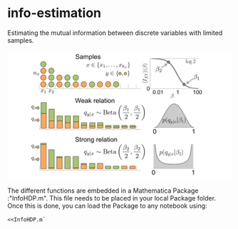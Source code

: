 # info-estimation
Estimating the mutual information between discrete variables with limited samples.


![](https://github.com/dghernandez/info-estimation/blob/master/scheme2.jpg)


The different functions are embedded in a Mathematica Package :"InfoHDP.m". This file needs to be placed in your local Package folder. Once this is done, you can load the Package to any notebook using:
```
<<InfoHDP.m`
```
